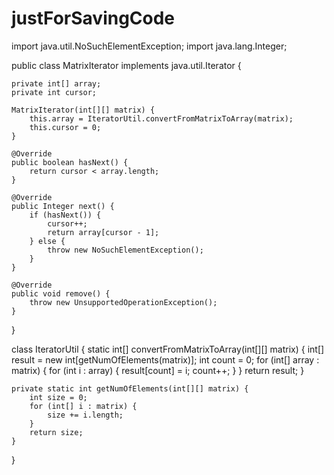 # justForSavingCode

import java.util.NoSuchElementException;
import java.lang.Integer;

public class MatrixIterator implements java.util.Iterator {

    private int[] array;
    private int cursor;

    MatrixIterator(int[][] matrix) {
        this.array = IteratorUtil.convertFromMatrixToArray(matrix);
        this.cursor = 0;
    }

    @Override
    public boolean hasNext() {
        return cursor < array.length;
    }

    @Override
    public Integer next() {
        if (hasNext()) {
            cursor++;
            return array[cursor - 1];
        } else {
            throw new NoSuchElementException();
        }
    }

    @Override
    public void remove() {
        throw new UnsupportedOperationException();
    }

}

class IteratorUtil {
    static int[] convertFromMatrixToArray(int[][] matrix) {
        int[] result = new int[getNumOfElements(matrix)];
        int count = 0;
        for (int[] array : matrix) {
            for (int i : array) {
                result[count] = i;
                count++;
            }
        }
        return result;
    }

    private static int getNumOfElements(int[][] matrix) {
        int size = 0;
        for (int[] i : matrix) {
            size += i.length;
        }
        return size;
    }
}

